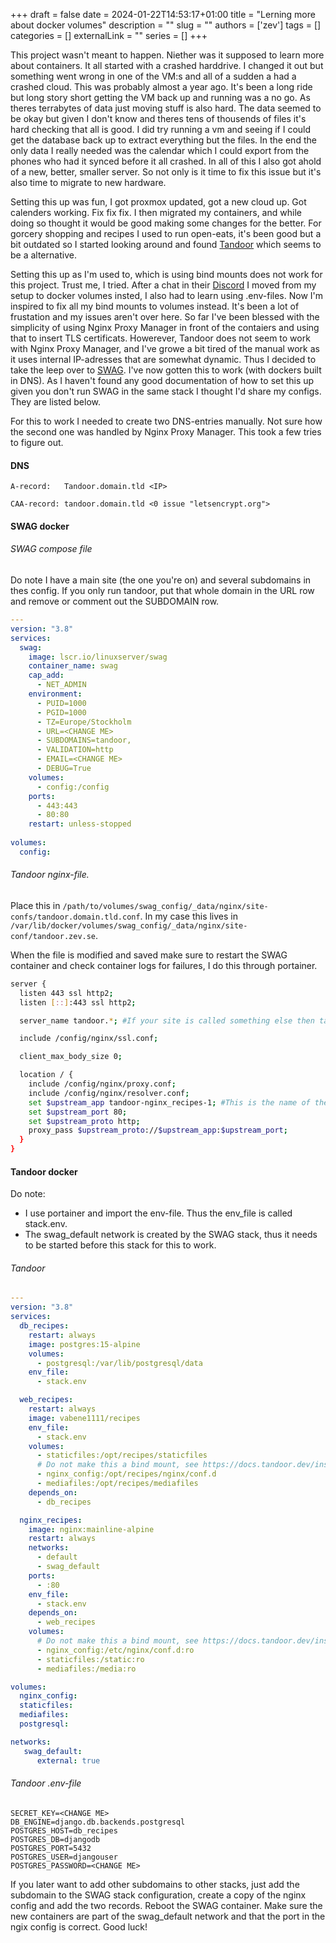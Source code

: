 +++
draft = false
date = 2024-01-22T14:53:17+01:00
title = "Lerning more about docker volumes"
description = ""
slug = ""
authors = ['zev']
tags = []
categories = []
externalLink = ""
series = []
+++

This project wasn't meant to happen. Niether was it supposed to learn more about containers. It all started with a crashed harddrive. I changed it out but something went wrong in one of the VM:s and all of a sudden a had a crashed cloud. This was probably almost a year ago. It's been a long ride but long story short getting the VM back up and running was a no go. As theres terrabytes of data just moving stuff is also hard. The data seemed to be okay but given I don't know and theres tens of thousends of files it's hard checking that all is good. I did try running a vm and seeing if I could get the database back up to extract everything but the files. In the end the only data I really needed was the calendar which I could export from the phones who had it synced before it all crashed. In all of this I also got ahold of a new, better, smaller server. So not only is it time to fix this issue but it's also time to migrate to new hardware.

Setting this up was fun, I got proxmox updated, got a new cloud up. Got calenders working. Fix fix fix. I then migrated my containers, and while doing so thought it would be good making some changes for the better. For gorcery shopping and recipes I used to run open-eats, it's been good but a bit outdated so I started looking around and found [Tandoor](https://github.com/TandoorRecipes/recipes) which seems to be a alternative. 

Setting this up as I'm used to, which is using bind mounts does not work for this project. Trust me, I tried. After a chat in their [Discord](https://discord.gg/RhzBrfWgtp) I moved from my setup to docker volumes insted, I also had to learn using .env-files. Now I'm inspired to fix all my bind mounts to volumes instead. It's been a lot of frustation and my issues aren't over here. So far I've been blessed with the simplicity of using Nginx Proxy Manager in front of the contaiers and using that to insert TLS certificats. Howerever, Tandoor does not seem to work with Nginx Proxy Manager, and I've growe a bit tired of the manual work as it uses internal IP-adresses that are somewhat dynamic. Thus I decided to take the leep over to [SWAG](https://docs.linuxserver.io/general/swag/). I've now gotten this to work (with dockers built in DNS). As I haven't found any good documentation of how to set this up given you don't run SWAG in the same stack I thought I'd share my configs. They are listed below.

For this to work I needed to create two DNS-entries manually. Not sure how the second one was handled by Nginx Proxy Manager. This took a few tries to figure out.

#### DNS
`A-record:   Tandoor.domain.tld <IP>`

`CAA-record: tandoor.domain.tld <0 issue "letsencrypt.org">`

#### SWAG docker

###### SWAG compose file

Do note I have a main site (the one you're on) and several subdomains in thes config. If you only run tandoor, put that whole domain in the URL row and remove or comment out the SUBDOMAIN row.
```yaml
---
version: "3.8"
services:
  swag:
    image: lscr.io/linuxserver/swag
    container_name: swag
    cap_add:
      - NET_ADMIN
    environment:
      - PUID=1000
      - PGID=1000
      - TZ=Europe/Stockholm
      - URL=<CHANGE ME>
      - SUBDOMAINS=tandoor,
      - VALIDATION=http
      - EMAIL=<CHANGE ME>
      - DEBUG=True
    volumes:
      - config:/config
    ports:
      - 443:443
      - 80:80
    restart: unless-stopped
    
volumes:
  config:
```

###### Tandoor nginx-file. 

Place this in `/path/to/volumes/swag_config/_data/nginx/site-confs/tandoor.domain.tld.conf`. In my case this lives in `/var/lib/docker/volumes/swag_config/_data/nginx/site-conf/tandoor.zev.se`.

When the file is modified and saved make sure to restart the SWAG container and check container logs for failures, I do this through portainer.

```bash
server {
  listen 443 ssl http2;
  listen [::]:443 ssl http2;

  server_name tandoor.*; #If your site is called something else then tandoor change this

  include /config/nginx/ssl.conf;

  client_max_body_size 0;

  location / {
    include /config/nginx/proxy.conf;
    include /config/nginx/resolver.conf;
    set $upstream_app tandoor-nginx_recipes-1; #This is the name of the tandoor nginx container
    set $upstream_port 80;
    set $upstream_proto http;
    proxy_pass $upstream_proto://$upstream_app:$upstream_port;
  }
}

```

#### Tandoor docker

Do note:
- I use portainer and import the env-file. Thus the env_file is called stack.env.
- The swag_default network is created by the SWAG stack, thus it needs to be started before this stack for this to work.

###### Tandoor
```yaml
---
version: "3.8"
services:
  db_recipes:
    restart: always
    image: postgres:15-alpine
    volumes:
      - postgresql:/var/lib/postgresql/data
    env_file:
      - stack.env

  web_recipes:
    restart: always
    image: vabene1111/recipes
    env_file:
      - stack.env
    volumes:
      - staticfiles:/opt/recipes/staticfiles
      # Do not make this a bind mount, see https://docs.tandoor.dev/install/docker/#volumes-vs-bind-mounts
      - nginx_config:/opt/recipes/nginx/conf.d
      - mediafiles:/opt/recipes/mediafiles
    depends_on:
      - db_recipes

  nginx_recipes:
    image: nginx:mainline-alpine
    restart: always
    networks:
      - default
      - swag_default
    ports:
      - :80
    env_file:
      - stack.env
    depends_on:
      - web_recipes
    volumes:
      # Do not make this a bind mount, see https://docs.tandoor.dev/install/docker/#volumes-vs-bind-mounts
      - nginx_config:/etc/nginx/conf.d:ro
      - staticfiles:/static:ro
      - mediafiles:/media:ro

volumes:
  nginx_config:
  staticfiles:
  mediafiles:
  postgresql:

networks:
   swag_default:
      external: true
```

###### Tandoor .env-file
```
SECRET_KEY=<CHANGE ME>
DB_ENGINE=django.db.backends.postgresql
POSTGRES_HOST=db_recipes
POSTGRES_DB=djangodb
POSTGRES_PORT=5432
POSTGRES_USER=djangouser
POSTGRES_PASSWORD=<CHANGE ME>
```

If you later want to add other subdomains to other stacks, just add the subdomain to the SWAG stack configuration, create a copy of the nginx config and add the two records. Reboot the SWAG container. Make sure the new containers are part of the swag_default network and that the port in the ngix config is correct. Good luck!